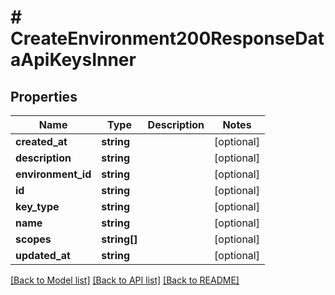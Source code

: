 # # CreateEnvironment200ResponseDataApiKeysInner

## Properties

Name | Type | Description | Notes
------------ | ------------- | ------------- | -------------
**created_at** | **string** |  | [optional]
**description** | **string** |  | [optional]
**environment_id** | **string** |  | [optional]
**id** | **string** |  | [optional]
**key_type** | **string** |  | [optional]
**name** | **string** |  | [optional]
**scopes** | **string[]** |  | [optional]
**updated_at** | **string** |  | [optional]

[[Back to Model list]](../../README.md#models) [[Back to API list]](../../README.md#endpoints) [[Back to README]](../../README.md)
